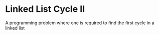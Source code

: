 # Linked List Cycle II
 A programming problem where one is required to find the first cycle in a linked list

